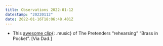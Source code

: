 ```yaml
---
title: Observations 2022-01-12
datestamp: "20220112"
date: 2022-01-16T18:06:48.401Z
---
```

- This [awesome clip](https://www.youtube.com/watch?v=nz_hXg8J2ok){: .music} of The Pretenders “rehearsing” “Brass in Pocket”. [Via Dad.]